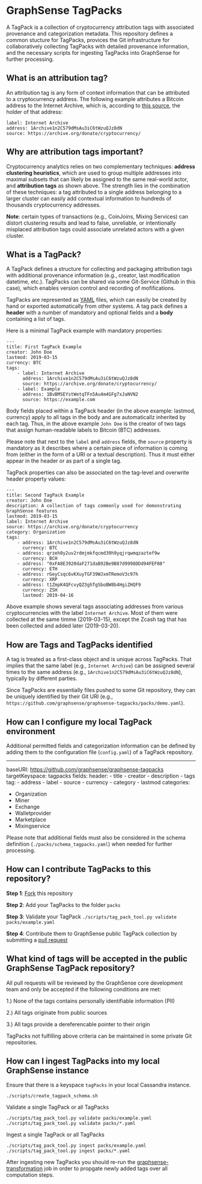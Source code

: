 # GraphSense TagPacks

A TagPack is a collection of cryptocurrency attribution tags with associated provenance and categorization metadata. This repository defines a common stucture for TagPacks, provices the Git infrastructure for collaboratively collecting TagPacks with detailed provenance information, and the necessary scripts for ingesting TagPacks into GraphSense for further processing.

## What is an attribution tag?

An attribution tag is any form of context information that can be attributed to a cryptocurrency address. The following example attributes a Bitcoin address to the Internet Archive, which is, according to [this source](https://archive.org/donate/cryptocurrency/), the holder of that address:

    label: Internet Archive
    address: 1Archive1n2C579dMsAu3iC6tWzuQJz8dN
    source: https://archive.org/donate/cryptocurrency/

## Why are attribution tags important?

Cryptocurrency analytics relies on two complementary techniques: **address clustering heuristics**, which are used to group multiple addresses into maximal subsets that can likely be assigned to the same real-world actor, and **attribution tags** as shown above. The strength lies in the combination of these techniques: a tag attributed to a single address belonging to a larger cluster can easily add contextual information to hundreds of thousands cryptocurrency addresses.

**Note**: certain types of transactions (e.g., CoinJoins, Mixing Services) can distort clustering results and lead to false, unreliable, or intentionally misplaced attribution tags could associate unrelated actors with a given cluster.

## What is a TagPack?

A TagPack defines a structure for collecting and packaging attribution tags with additional provenance information (e.g., creator, last modification datetime, etc.). TagPacks can be shared via some Git-Service (Github in this case), which enables version control and recording of mofifications.

TagPacks are represented as [YAML](https://yaml.org/) files, which can easily be created by hand or exported automatically from other systems. A tag pack defines a **header** with a number of mandatory and optional fields and a **body** containing a list of tags.

Here is a minimal TagPack example with mandatory properties:

    ---
    title: First TagPack Example
    creator: John Doe
    lastmod: 2019-03-15
    currency: BTC
    tags:
        - label: Internet Archive
          address: 1Archive1n2C579dMsAu3iC6tWzuQJz8dN
          source: https://archive.org/donate/cryptocurrency/
        - label: Example
          address: 1BvBMSEYstWetqTFn5Au4m4GFg7xJaNVN2
          source: https://example.com

Body fields placed within a TagPack header (in the above example: lastmod, currency) apply to all tags in the body and are automaticallz inherited by each tag. Thus, in the above example `John Doe` is the creator of two tags that assign human-readable labels to Bitcoin (BTC) addresses.

Please note that next to the `label` and `address` fields, the `source` property is mandatory as it describes where a certain piece of information is coming from (either in the form of a URI or a textual description). Thus it must either appear in the header or as part of a single tag.

TagPack properties can also be associated on the tag-level and overwrite header property values:

    ---
    title: Second TagPack Example
    creator: John Doe
    description: A collection of tags commonly used for demonstrating GraphSense features
    lastmod: 2019-03-15
    label: Internet Archive
    source: https://archive.org/donate/cryptocurrency
    category: Organization
    tags:
        - address: 1Archive1n2C579dMsAu3iC6tWzuQJz8dN   
          currency: BTC
        - address: qrzeh0y2uv2rdmjmkfqcmd39h9yqjrqwmqzaztef9w
          currency: BCH
        - address: "0xFA8E3920daF271daB92Be9B87d9998DDd94FEF08"
          currency: ETH
        - address: rGeyCsqc6vKXuyTGF39WJxmTRemoV3c97h
          currency: XRP
        - address: t1ZmpK4QFcvyQZ3ghTgSboBW8b4HgiZHQF9
          currency: ZSH
          lastmod: 2019-04-16


Above example shows several tags associating addresses from various cryptocurrencies with the label `Internet Archive`. Most of them were collected at the same timme (2019-03-15), except the Zcash tag that has been collected and added later (2019-03-20).

## How are Tags and TagPacks identified

A tag is treated as a first-class object and is unique across TagPacks. That implies that the same label (e.g., `Internet Archive`) can be assigned several times to the same address (e.g., `1Archive1n2C579dMsAu3iC6tWzuQJz8dN`), typically by different parties.

Since TagPacks are essentially files pushed to some Git repository, they can be uniquely identified by their Git URI (e.g., `https://github.com/graphsense/graphsense-tagpacks/packs/demo.yaml`).

## How can I configure my local TagPack environment

Additional permitted fields and categorization information can be defined by adding them to the configuration file (`config.yaml`) of a TagPack repository.

---
baseURI: https://github.com/graphsense/graphsense-tagpacks
targetKeyspace: tagpacks
fields:
  header:
    - title
    - creator
    - description
    - tags
  tag:
    - address
    - label
    - source
    - currency
    - category
    - lastmod
categories:
  - Organization
  - Miner
  - Exchange
  - Walletprovider
  - Marketplace
  - Mixingservice


Please note that additional fields must also be considered in the schema definition (`./packs/schema_tagpacks.yaml`) when needed for further processing.


## How can I contribute TagPacks to this repository?

**Step 1**: [Fork](https://help.github.com/en/articles/fork-a-repo) this repository

**Step 2**: Add your TagPacks to the folder `packs`

**Step 3**: Validate your TagPack `./scripts/tag_pack_tool.py validate packs/example.yaml`

**Step 4**: Contribute them to GraphSense public TagPack collection by submitting a [pull request](https://help.github.com/en/articles/about-pull-requests)

## What kind of tags will be accepted in the public GraphSense TagPack repository?

All pull requests will be reviewed by the GraphSense core development team and only be accepted if the following conditions are met:

1.) None of the tags contains personally identifiable information (PII)

2.) All tags originate from public sources

3.) All tags provide a dereferencable pointer to their origin

TagPacks not fulfilling above criteria can be maintained in some private Git repositories.

## How can I ingest TagPacks into my local GraphSense instance

Ensure that there is a keyspace `tagPacks` in your local Cassandra instance.

    ./scripts/create_tagpack_schema.sh

Validate a single TagPack or all TagPacks

    ./scripts/tag_pack_tool.py validate packs/example.yaml
    ./scripts/tag_pack_tool.py validate packs/*.yaml

Ingest a single TagPack or all TagPacks

    ./scripts/tag_pack_tool.py ingest packs/example.yaml
    ./scripts/tag_pack_tool.py ingest packs/*.yaml

After ingesting new TagPacks you should re-run the [graphsense-transformation](https://github.com/graphsense/graphsense-transformation) job in order to propgate newly added tags over all computation steps.
